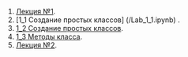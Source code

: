 1. [Лекция №1](/letions.ipynb).
2. [1_1 Создание простых классов] (/Lab_1_1.ipynb) .
3. [1_2 Создание простых классов](/Lab_1_2.ipynb).
4. [1_3 Методы класса]().
5. [Лекция №2](/lections_2.ipynb).
